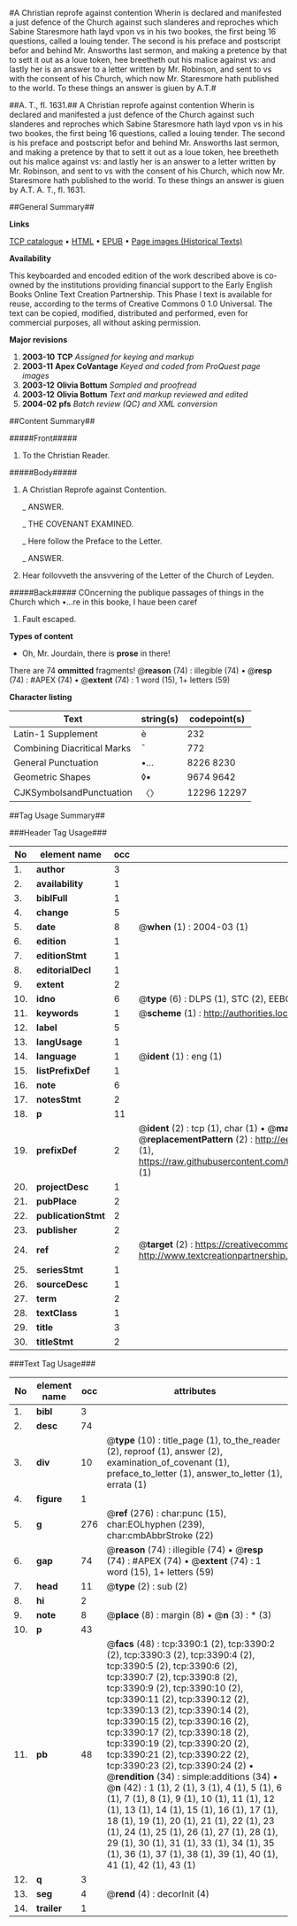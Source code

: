 #A Christian reprofe against contention Wherin is declared and manifested a just defence of the Church against such slanderes and reproches which Sabine Staresmore hath layd vpon vs in his two bookes, the first being 16 questions, called a louing tender. The second is his preface and postscript befor and behind Mr. Answorths last sermon, and making a pretence by that to sett it out as a loue token, hee breetheth out his malice against vs: and lastly her is an answer to a letter written by Mr. Robinson, and sent to vs with the consent of his Church, which now Mr. Staresmore hath published to the world. To these things an answer is giuen by A.T.#

##A. T., fl. 1631.##
A Christian reprofe against contention Wherin is declared and manifested a just defence of the Church against such slanderes and reproches which Sabine Staresmore hath layd vpon vs in his two bookes, the first being 16 questions, called a louing tender. The second is his preface and postscript befor and behind Mr. Answorths last sermon, and making a pretence by that to sett it out as a loue token, hee breetheth out his malice against vs: and lastly her is an answer to a letter written by Mr. Robinson, and sent to vs with the consent of his Church, which now Mr. Staresmore hath published to the world. To these things an answer is giuen by A.T.
A. T., fl. 1631.

##General Summary##

**Links**

[TCP catalogue](http://www.ota.ox.ac.uk/tcp/)  • 
[HTML](http://tei.it.ox.ac.uk/tcp/Texts-HTML/free/A13/A13299.html)  • 
[EPUB](http://tei.it.ox.ac.uk/tcp/Texts-EPUB/free/A13/A13299.epub) • 
[Page images (Historical Texts)](https://data.historicaltexts.jisc.ac.uk/view?pubId=eebo-99838997e&pageId=eebo-99838997e-3390-1)

**Availability**

This keyboarded and encoded edition of the
	       work described above is co-owned by the institutions
	       providing financial support to the Early English Books
	       Online Text Creation Partnership. This Phase I text is
	       available for reuse, according to the terms of Creative
	       Commons 0 1.0 Universal. The text can be copied,
	       modified, distributed and performed, even for
	       commercial purposes, all without asking permission.

**Major revisions**

1. __2003-10__ __TCP__ *Assigned for keying and markup*
1. __2003-11__ __Apex CoVantage__ *Keyed and coded from ProQuest page images*
1. __2003-12__ __Olivia Bottum__ *Sampled and proofread*
1. __2003-12__ __Olivia Bottum__ *Text and markup reviewed and edited*
1. __2004-02__ __pfs__ *Batch review (QC) and XML conversion*

##Content Summary##

#####Front#####

1. To the Christian Reader.

#####Body#####

1. A Christian Reprofe against Contention.

    _ ANSWER.

    _ THE COVENANT EXAMINED.

    _ Here follow the Preface to the Letter.

    _ ANSWER.

1. Hear follovveth the ansvvering of the Letter of the Church of Leyden.

#####Back#####
COncerning the publique passages of things in the Church which •…re in this booke, I haue been caref
1. Fault escaped.

**Types of content**

  * Oh, Mr. Jourdain, there is **prose** in there!

There are 74 **ommitted** fragments! 
 @__reason__ (74) : illegible (74)  •  @__resp__ (74) : #APEX (74)  •  @__extent__ (74) : 1 word (15), 1+ letters (59)

**Character listing**


|Text|string(s)|codepoint(s)|
|---|---|---|
|Latin-1 Supplement|è|232|
|Combining             Diacritical Marks|̄|772|
|General Punctuation|•…|8226 8230|
|Geometric Shapes|◊▪|9674 9642|
|CJKSymbolsandPunctuation|〈〉|12296 12297|

##Tag Usage Summary##

###Header Tag Usage###

|No|element name|occ|attributes|
|---|---|---|---|
|1.|__author__|3||
|2.|__availability__|1||
|3.|__biblFull__|1||
|4.|__change__|5||
|5.|__date__|8| @__when__ (1) : 2004-03 (1)|
|6.|__edition__|1||
|7.|__editionStmt__|1||
|8.|__editorialDecl__|1||
|9.|__extent__|2||
|10.|__idno__|6| @__type__ (6) : DLPS (1), STC (2), EEBO-CITATION (1), PROQUEST (1), VID (1)|
|11.|__keywords__|1| @__scheme__ (1) : http://authorities.loc.gov/ (1)|
|12.|__label__|5||
|13.|__langUsage__|1||
|14.|__language__|1| @__ident__ (1) : eng (1)|
|15.|__listPrefixDef__|1||
|16.|__note__|6||
|17.|__notesStmt__|2||
|18.|__p__|11||
|19.|__prefixDef__|2| @__ident__ (2) : tcp (1), char (1)  •  @__matchPattern__ (2) : ([0-9\-]+):([0-9IVX]+) (1), (.+) (1)  •  @__replacementPattern__ (2) : http://eebo.chadwyck.com/downloadtiff?vid=$1&page=$2 (1), https://raw.githubusercontent.com/textcreationpartnership/Texts/master/tcpchars.xml#$1 (1)|
|20.|__projectDesc__|1||
|21.|__pubPlace__|2||
|22.|__publicationStmt__|2||
|23.|__publisher__|2||
|24.|__ref__|2| @__target__ (2) : https://creativecommons.org/publicdomain/zero/1.0/ (1), http://www.textcreationpartnership.org/docs/. (1)|
|25.|__seriesStmt__|1||
|26.|__sourceDesc__|1||
|27.|__term__|2||
|28.|__textClass__|1||
|29.|__title__|3||
|30.|__titleStmt__|2||


###Text Tag Usage###

|No|element name|occ|attributes|
|---|---|---|---|
|1.|__bibl__|3||
|2.|__desc__|74||
|3.|__div__|10| @__type__ (10) : title_page (1), to_the_reader (2), reproof (1), answer (2), examination_of_covenant (1), preface_to_letter (1), answer_to_letter (1), errata (1)|
|4.|__figure__|1||
|5.|__g__|276| @__ref__ (276) : char:punc (15), char:EOLhyphen (239), char:cmbAbbrStroke (22)|
|6.|__gap__|74| @__reason__ (74) : illegible (74)  •  @__resp__ (74) : #APEX (74)  •  @__extent__ (74) : 1 word (15), 1+ letters (59)|
|7.|__head__|11| @__type__ (2) : sub (2)|
|8.|__hi__|2||
|9.|__note__|8| @__place__ (8) : margin (8)  •  @__n__ (3) : * (3)|
|10.|__p__|43||
|11.|__pb__|48| @__facs__ (48) : tcp:3390:1 (2), tcp:3390:2 (2), tcp:3390:3 (2), tcp:3390:4 (2), tcp:3390:5 (2), tcp:3390:6 (2), tcp:3390:7 (2), tcp:3390:8 (2), tcp:3390:9 (2), tcp:3390:10 (2), tcp:3390:11 (2), tcp:3390:12 (2), tcp:3390:13 (2), tcp:3390:14 (2), tcp:3390:15 (2), tcp:3390:16 (2), tcp:3390:17 (2), tcp:3390:18 (2), tcp:3390:19 (2), tcp:3390:20 (2), tcp:3390:21 (2), tcp:3390:22 (2), tcp:3390:23 (2), tcp:3390:24 (2)  •  @__rendition__ (34) : simple:additions (34)  •  @__n__ (42) : 1 (1), 2 (1), 3 (1), 4 (1), 5 (1), 6 (1), 7 (1), 8 (1), 9 (1), 10 (1), 11 (1), 12 (1), 13 (1), 14 (1), 15 (1), 16 (1), 17 (1), 18 (1), 19 (1), 20 (1), 21 (1), 22 (1), 23 (1), 24 (1), 25 (1), 26 (1), 27 (1), 28 (1), 29 (1), 30 (1), 31 (1), 33 (1), 34 (1), 35 (1), 36 (1), 37 (1), 38 (1), 39 (1), 40 (1), 41 (1), 42 (1), 43 (1)|
|12.|__q__|3||
|13.|__seg__|4| @__rend__ (4) : decorInit (4)|
|14.|__trailer__|1||
